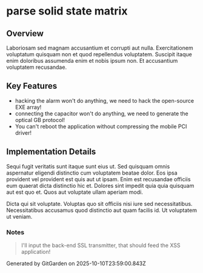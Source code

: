 # parse solid state matrix

## Overview
Laboriosam sed magnam accusantium et corrupti aut nulla. Exercitationem voluptatum quisquam non et quod repellendus voluptatem. Suscipit itaque enim doloribus assumenda enim et nobis ipsum non. Et accusantium voluptatem recusandae.

## Key Features
- hacking the alarm won't do anything, we need to hack the open-source EXE array!
- connecting the capacitor won't do anything, we need to generate the optical GB protocol!
- You can't reboot the application without compressing the mobile PCI driver!

## Implementation Details
Sequi fugit veritatis sunt itaque sunt eius ut. Sed quisquam omnis aspernatur eligendi distinctio cum voluptatem beatae dolor. Eos ipsa provident vel provident est quis aut ut ipsam. Enim est recusandae officiis eum quaerat dicta distinctio hic et. Dolores sint impedit quia quia quisquam aut est quo et. Quos aut voluptate ullam aperiam modi.
 Dicta qui sit voluptate. Voluptas quo sit officiis nisi iure sed necessitatibus. Necessitatibus accusamus quod distinctio aut quam facilis id. Ut voluptatem ut veniam.

### Notes
> I'll input the back-end SSL transmitter, that should feed the XSS application!

Generated by GitGarden on 2025-10-10T23:59:00.843Z